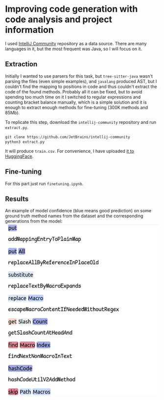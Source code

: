 # Improving code generation with code analysis and project information

I used [IntelliJ Community](https://github.com/JetBrains/intellij-community) repository as a data source. There are many languages in it, but the most frequent was Java, so I will focus on it.

## Extraction
Initially I wanted to use parsers for this task, but `tree-sitter-java` wasn't parsing the files (even simple examples), and `javalang` produced AST, but I couldn't find the mapping to positions in code and thus couldn't extract the code of the found methods. Probably all it can be fixed, but to avoid spending too much time on it I switched to regular expressions and counting bracket balance manually, which is a simple solution and it is enough to extract enough methods for fine-tuning (300K methods and 85Mb).

To replicate this step, download the `intellij-community` repository and run `extract.py`.
```
git clone https://github.com/JetBrains/intellij-community
python3 extract.py
```
It will produce `train.csv`. For convenience, I have uploaded [it to HuggingFace](https://huggingface.co/datasets/Mlxa/java_methods).

## Fine-tuning
For this part just run `finetuning.ipynb`.

## Results
An example of model confidence (blue means good prediction) on some ground truth method names from the dataset and the corresponding generations from the model:
![img](demo.png)
